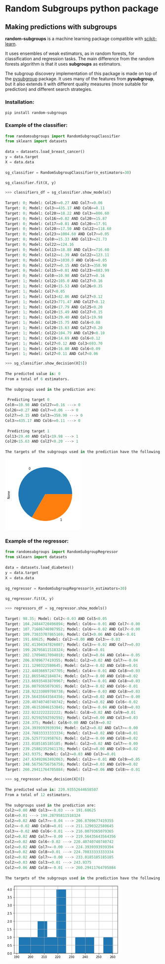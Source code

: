 # Random Subgroups python package

## Making predictions with subgroups

**random-subgroups** is a machine learning package compatible with [scikit-learn](https://scikit-learn.org).

It uses ensembles of weak estimators, as in random forests, for classification and
regression tasks. The main difference from the random forests algorithm is that
it uses **subgroups** as estimators.

The subgroup discovery implementation of this package is made on top of the 
[pysubgroup](https://github.com/flemmerich/pysubgroup/) package. It uses many of the features 
from **pysubgroup**, but it also extends it with different quality
measures (more suitable for prediction) and different search strategies.

### Installation:
```commandline
pip install random-subgroups
```


### Example of the classifier:
```python
from randomsubgroups import RandomSubgroupClassifier
from sklearn import datasets

data = datasets.load_breast_cancer()
y = data.target
X = data.data

sg_classifier = RandomSubgroupClassifier(n_estimators=30)

sg_classifier.fit(X, y)
```

```python
>>> classifiers_df = sg_classifier.show_models()

Target: 0; Model: Col26>=0.27 AND Col7>=0.06
Target: 0; Model: Col3>=435.17 AND Col6>=0.11
Target: 0; Model: Col20>=18.22 AND Col3>=806.60
Target: 0; Model: Col16>=0.02 AND Col20>=15.87
Target: 0; Model: Col17>=0.01 AND Col20>=17.91
Target: 0; Model: Col20>=17.50 AND Col22>=118.60
Target: 0; Model: Col23>=1004.60 AND Col7>=0.05
Target: 0; Model: Col0>=15.33 AND Col13>=21.73
Target: 0; Model: Col22>=124.16
Target: 0; Model: Col13>=18.88 AND Col3>=716.60
Target: 0; Model: Col12>=1.39 AND Col22>=123.11
Target: 0; Model: Col23>=1030.0 AND Col6>=0.05
Target: 0; Model: Col27>=0.15 AND Col3>=358.90
Target: 0; Model: Col15>=0.01 AND Col23>=883.99
Target: 0; Model: Col0>=10.98 AND Col27>=0.16
Target: 1; Model: Col22<105.0 AND Col27<0.16
Target: 1; Model: Col20<15.53 AND Col26<0.35
Target: 1; Model: Col7<0.05
Target: 1; Model: Col13<42.86 AND Col27<0.12
Target: 1; Model: Col23<771.47 AND Col27<0.12
Target: 1; Model: Col20<17.79 AND Col25<0.20
Target: 1; Model: Col20<15.49 AND Col27<0.15
Target: 1; Model: Col13<29.40 AND Col1<19.98
Target: 1; Model: Col20<15.75 AND Col6<0.08
Target: 1; Model: Col20<15.63 AND Col27<0.20
Target: 1; Model: Col22<104.79 AND Col29<0.10
Target: 1; Model: Col20<14.69 AND Col6<0.12
Target: 1; Model: Col27<0.12 AND Col3<693.70
Target: 1; Model: Col20<16.00 AND Col6<0.09
Target: 1; Model: Col27<0.11 AND Col7<0.06
```

```python
>>> sg_classifier.show_decision(X[5])

The predicted value is: 0
From a total of 6 estimators.

The subgroups used in the prediction are:

 Predicting target 0
Col0>=10.98 AND Col27>=0.16 ---> 0
Col26>=0.27 AND Col7>=0.06 ---> 0
Col27>=0.15 AND Col3>=358.90 ---> 0
Col3>=435.17 AND Col6>=0.11 ---> 0

 Predicting target 1
Col13<29.40 AND Col1<19.98 ---> 1
Col20<15.63 AND Col27<0.20 ---> 1

The targets of the subgroups used in the prediction have the following distribution:
```
![output](example_classification.png)


### Example of the regressor:
```python
from randomsubgroups import RandomSubgroupRegressor
from sklearn import datasets

data = datasets.load_diabetes()
y = data.target
X = data.data

sg_regressor = RandomSubgroupRegressor(n_estimators=30)

sg_regressor.fit(X, y)
```

```python
>>> regressors_df = sg_regressor.show_models()

Target: 98.35; Model: Col2<-0.03 AND Col5<0.05
Target: 104.24844720496894; Model: Col6>=-0.01 AND Col7<-0.00
Target: 107.71686746987952; Model: Col6>=-0.02 AND Col7<-0.00
Target: 109.73033707865169; Model: Col3<0.06 AND Col8<-0.01
Target: 191.60625; Model: Col2>=0.00 AND Col3>=-0.03
Target: 192.41304347826087; Model: Col3>=-0.02 AND Col7>=0.03
Target: 199.28795811518324; Model: Col8>=0.01
Target: 202.17094017094018; Model: Col3>=0.04 AND Col4>=-0.05
Target: 206.8709677419355; Model: Col2>=0.02 AND Col7>=-0.04
Target: 211.1290322580645; Model: Col2>=-0.02 AND Col8>=0.01
Target: 212.44036697247705; Model: Col4>=-0.01 AND Col8>=0.03
Target: 212.8655462184874; Model: Col7>=-0.00 AND Col8>=0.02
Target: 213.66935483870967; Model: Col7>=-0.01 AND Col8>=0.03
Target: 216.0079365079365; Model: Col3>=-0.02 AND Col6<-0.01
Target: 218.92233009708738; Model: Col0>=-0.03 AND Col8>=0.03
Target: 219.56435643564356; Model: Col2>=0.02 AND Col7>=-0.00
Target: 220.40740740740742; Model: Col2>=0.02 AND Col6<-0.02
Target: 220.46153846153845; Model: Col3>=-0.04 AND Col8>=0.03
Target: 222.0222222222222; Model: Col8>=0.02 AND Col9>=0.01
Target: 222.92592592592592; Model: Col2>=0.00 AND Col3>=0.03
Target: 224.375; Model: Col6<0.00 AND Col9>=0.02
Target: 224.3939393939394; Model: Col2>=0.02 AND Col7>=-0.00
Target: 224.70833333333334; Model: Col3>=0.02 AND Col8>=0.01
Target: 226.5257731958763; Model: Col2>=-0.00 AND Col8>=0.02
Target: 233.0185185185185; Model: Col2>=0.02 AND Col7>=-0.00
Target: 239.25882352941176; Model: Col2>=0.00 AND Col9>=0.02
Target: 243.9375; Model: Col2>=0.03 AND Col3>=0.01
Target: 247.63492063492063; Model: Col2>=-0.01 AND Col9>=0.05
Target: 248.56756756756758; Model: Col2>=0.03 AND Col9>=0.02
Target: 260.29411764705884; Model: Col2>=0.06 AND Col8>=-0.01
```

```python
>>> sg_regressor.show_decision(X[0])

The predicted value is: 220.93552644658507
From a total of 12 estimators.

The subgroups used in the prediction are:
Col2>=0.00 AND Col3>=-0.03 ---> 191.60625
Col8>=0.01 ---> 199.28795811518324
Col2>=0.02 AND Col7>=-0.04 ---> 206.8709677419355
Col2>=-0.02 AND Col8>=0.01 ---> 211.1290322580645
Col3>=-0.02 AND Col6<-0.01 ---> 216.0079365079365
Col2>=0.02 AND Col7>=-0.00 ---> 219.56435643564356
Col2>=0.02 AND Col6<-0.02 ---> 220.40740740740742
Col2>=0.02 AND Col7>=-0.00 ---> 224.3939393939394
Col3>=0.02 AND Col8>=0.01 ---> 224.70833333333334
Col2>=0.02 AND Col7>=-0.00 ---> 233.0185185185185
Col2>=0.03 AND Col3>=0.01 ---> 243.9375
Col2>=0.06 AND Col8>=-0.01 ---> 260.29411764705884

The targets of the subgroups used in the prediction have the following distribution:
```
![output](example_regression.png)